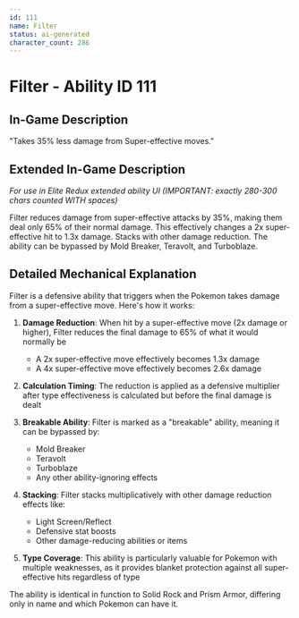 ```yaml
---
id: 111
name: Filter
status: ai-generated
character_count: 286
---
```


# Filter - Ability ID 111

## In-Game Description
"Takes 35% less damage from Super-effective moves."

## Extended In-Game Description
*For use in Elite Redux extended ability UI (IMPORTANT: exactly 280-300 chars counted WITH spaces)*

Filter reduces damage from super-effective attacks by 35%, making them deal only 65% of their normal damage. This effectively changes a 2x super-effective hit to 1.3x damage. Stacks with other damage reduction. The ability can be bypassed by Mold Breaker, Teravolt, and Turboblaze.

## Detailed Mechanical Explanation

Filter is a defensive ability that triggers when the Pokemon takes damage from a super-effective move. Here's how it works:

1. **Damage Reduction**: When hit by a super-effective move (2x damage or higher), Filter reduces the final damage to 65% of what it would normally be
   - A 2x super-effective move effectively becomes 1.3x damage
   - A 4x super-effective move effectively becomes 2.6x damage

2. **Calculation Timing**: The reduction is applied as a defensive multiplier after type effectiveness is calculated but before the final damage is dealt

3. **Breakable Ability**: Filter is marked as a "breakable" ability, meaning it can be bypassed by:
   - Mold Breaker
   - Teravolt
   - Turboblaze
   - Any other ability-ignoring effects

4. **Stacking**: Filter stacks multiplicatively with other damage reduction effects like:
   - Light Screen/Reflect
   - Defensive stat boosts
   - Other damage-reducing abilities or items

5. **Type Coverage**: This ability is particularly valuable for Pokemon with multiple weaknesses, as it provides blanket protection against all super-effective hits regardless of type

The ability is identical in function to Solid Rock and Prism Armor, differing only in name and which Pokemon can have it.